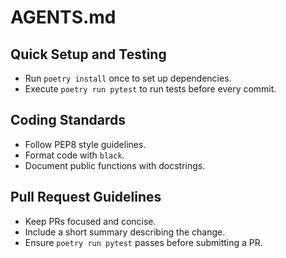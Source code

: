 # AGENTS.md

## Quick Setup and Testing
- Run `poetry install` once to set up dependencies.
- Execute `poetry run pytest` to run tests before every commit.

## Coding Standards
- Follow PEP8 style guidelines.
- Format code with `black`.
- Document public functions with docstrings.

## Pull Request Guidelines
- Keep PRs focused and concise.
- Include a short summary describing the change.
- Ensure `poetry run pytest` passes before submitting a PR.
